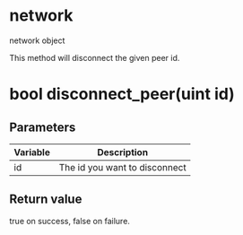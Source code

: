 # network

network object


This method will disconnect the given peer id.

# bool disconnect_peer(uint id)

## Parameters

Variable | Description
---|---
id | The id you want to disconnect

## Return value

true on success, false on failure.
